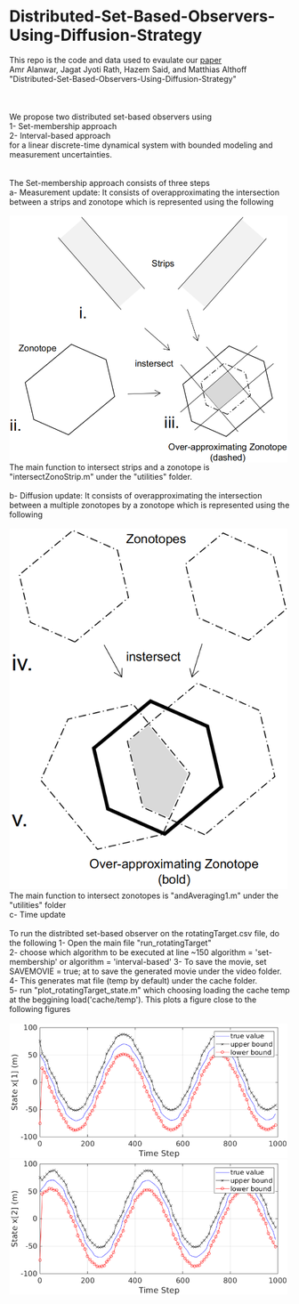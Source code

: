 # Distributed-Set-Based-Observers-Using-Diffusion-Strategy

This repo is the code and data used to evaulate our [paper](https://arxiv.org/abs/2003.10347)   <br />
Amr Alanwar, Jagat Jyoti Rath, Hazem Said, and Matthias Althoff "Distributed-Set-Based-Observers-Using-Diffusion-Strategy"<br />
<br />
<br />
<br />
We propose two distributed set-based observers using <br />
1- Set-membership approach <br />
2- Interval-based approach <br />
 for a linear discrete-time dynamical system with bounded modeling and measurement uncertainties. <br />
<br />
<br />
The Set-membership approach consists of three steps <br />
a- Measurement update: It consists of overapproximating the intersection between a strips and zonotope which is represented using the following <br /> <br />
<img
src="output/meas2.png"
raw=true
alt="Subject Pronouns"
style="margin-right: 100px;"
align="center"
width=500
/><br />
The main function to intersect strips and a zonotope is "intersectZonoStrip.m" under the "utilities" folder.<br />
<br />
b- Diffusion update: It consists of overapproximating the intersection between a multiple zonotopes by a zonotope which is represented using the following <br /><br />
<img
src="output/diff2.png"
raw=true
alt="Subject Pronouns"
style="margin-right: 100px;"
width=500
/><br />
The main function to intersect zonotopes is "andAveraging1.m" under the "utilities" folder
<br />
c- Time update
<br />
<br />
To run the distribted set-based observer on the rotatingTarget.csv file, do the following
1- Open the main file "run_rotatingTarget" <br /> 
2- choose which algorithm to be executed at line ~150 algorithm = 'set-membership' or algorithm = 'interval-based'
3- To save the movie, set<br />
SAVEMOVIE = true; 
at to save the generated movie under the video folder.<br />
4- This generates mat file (temp by default) under the cache folder. <br />
5- run "plot_rotatingTarget_state.m" which choosing loading the cache temp at the beggining load('cache/temp'). This plots a figure close to the following figures <br /> <br />
<img
src="output/state_x1.png"
raw=true
alt="Subject Pronouns"
style="margin-right: 100px;"
width=500
/><br />
<img
src="output/state_x2.png"
raw=true
alt="Subject Pronouns"
style="margin-right: 100px;"
width=500
/><br />
<br />
<br />
<br />
